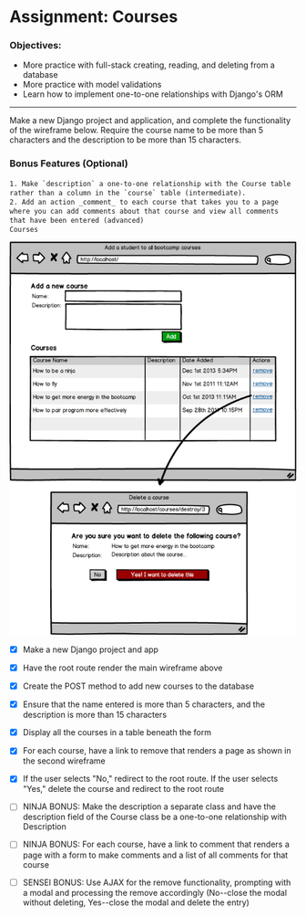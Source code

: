 # Assignment: Courses
### Objectives:

- More practice with full-stack creating, reading, and deleting from a database
- More practice with model validations
- Learn how to implement one-to-one relationships with Django's ORM
<hr>
Make a new Django project and application, and complete the functionality of the wireframe below. Require the course name to be more than 5 characters and the description to be more than 15 characters.

### Bonus Features (Optional)
    1. Make `description` a one-to-one relationship with the Course table rather than a column in the `course` table (intermediate).
    2. Add an action _comment_ to each course that takes you to a page where you can add comments about that course and view all comments that have been entered (advanced)
    Courses

![](mvc-courses.png)

- [x] Make a new Django project and app

- [x] Have the root route render the main wireframe above

- [x] Create the POST method to add new courses to the database

- [x] Ensure that the name entered is more than 5 characters, and the description is more than 15 characters

- [x] Display all the courses in a table beneath the form

- [x] For each course, have a link to remove that renders a page as shown in the second wireframe

- [x] If the user selects "No," redirect to the root route. If the user selects "Yes," delete the course and redirect to the root route

- [ ] NINJA BONUS: Make the description a separate class and have the description field of the Course class be a one-to-one relationship with Description

- [ ] NINJA BONUS: For each course, have a link to comment that renders a page with a form to make comments and a list of all comments for that course

- [ ] SENSEI BONUS: Use AJAX for the remove functionality, prompting with a modal and processing the remove accordingly (No--close the modal without deleting, Yes--close the modal and delete the entry)